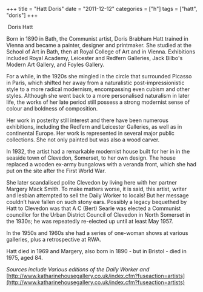 +++
title = "Hatt Doris"
date = "2011-12-12"
categories = ["h"]
tags = ["hatt", "doris"]
+++

 Doris Hatt

Born in 1890 in Bath, the Communist artist, Doris Brabham Hatt trained in Vienna and became a painter, designer and printmaker. She studied at the School of Art in Bath, then at Royal College of Art and in Vienna. Exhibitions included Royal Academy, Leicester and Redfern Galleries, Jack Bilbo's Modern Art Gallery, and Foyles Gallery.

For a while, in the 1920s she mingled in the circle that surrounded Picasso in Paris, which shifted her away from a naturalistic post-impressionistic style to a more radical modernism, encompassing even cubism and other styles. Although she went back to a more personalised naturalism in later life, the works of her late period still possess a strong modernist sense of colour and boldness of composition.

Her work in posterity still interest and there have been numerous exhibitions, including the Redfern and Leicester Galleries, as well as in continental Europe. Her work is represented in several major public collections. She not only painted but was also a wood carver.

In 1932, the artist had a remarkable modernist house built for her in in the seaside town of Clevedon, Somerset, to her own design. The house replaced a wooden ex-army bungalows with a veranda front, which she had put on the site after the First World War.

She later scandalised polite Clevedon by living here with her partner Margery Mack Smith. To make matters worse, it is said, this artist, writer and lesbian attempted to sell the Daily Worker to locals! But her message couldn’t have fallen on such stony ears. Possibly a legacy bequethed by Hatt to Clevedon was that A C (Bert) Searle was elected a Communist councillor for the Urban District Council of Clevedon in North Somerset in the 1930s; he was repeatedly re-elected up until at least May 1957. 

In the 1950s and 1960s she had a series of one-woman shows at various galleries, plus a retrospective at RWA.

Hatt died in 1969 and Margery, also born in 1890 - but in Bristol - died in 1975, aged 84.

_Sources include Various editions of the Daily Worker and_ [http://www.katharinehousegallery.co.uk/index.cfm?fuseaction=artists](http://www.katharinehousegallery.co.uk/index.cfm?fuseaction=artists)
